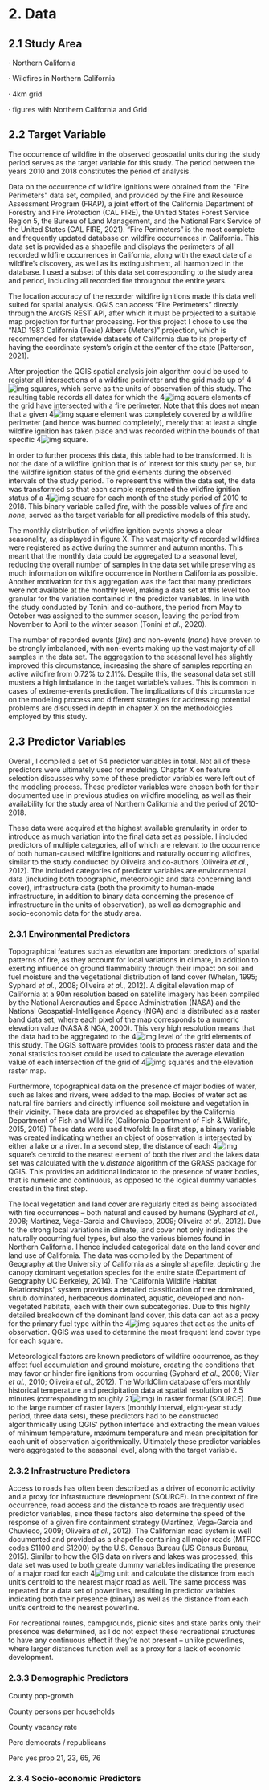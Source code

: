 # 2. Data

## 2.1 Study Area

·    Northern California

·    Wildfires in Northern California

·    4km grid

·    figures with Northern California and Grid

## 2.2 Target Variable

The occurrence of wildfire in the observed geospatial units during the study period serves as the target variable for this study. The period between the years 2010 and 2018 constitutes the period of analysis.

Data on the occurrence of wildfire ignitions were obtained from the "Fire Perimeters" data set, compiled, and provided by the Fire and Resource Assessment Program (FRAP), a joint effort of the California Department of Forestry and Fire Protection (CAL FIRE), the United States Forest Service Region 5, the Bureau of Land Management, and the National Park Service of the United States (CAL FIRE, 2021). “Fire Perimeters” is the most complete and frequently updated database on wildfire occurrences in California. This data set is provided as a shapefile and displays the perimeters of all recorded wildfire occurrences in California, along with the exact date of a wildfire’s discovery, as well as its extinguishment, all harmonized in the database. I used a subset of this data set corresponding to the study area and period, including all recorded fire throughout the entire years. 

The location accuracy of the recorder wildfire ignitions made this data well suited for spatial analysis. QGIS can access “Fire Perimeters” directly through the ArcGIS REST API, after which it must be projected to a suitable map projection for further processing. For this project I chose to use the “NAD 1983 California (Teale) Albers (Meters)” projection, which is recommended for statewide datasets of California due to its property of having the coordinate system’s origin at the center of the state (Patterson, 2021). 

After projection the QGIS spatial analysis join algorithm could be used to register all intersections of a wildfire perimeter and the grid made up of 4![img](file:////Users/oliverguggenbuehl/Library/Group%20Containers/UBF8T346G9.Office/TemporaryItems/msohtmlclip/clip_image002.png) squares, which serve as the units of observation of this study. The resulting table records all dates for which the 4![img](file:////Users/oliverguggenbuehl/Library/Group%20Containers/UBF8T346G9.Office/TemporaryItems/msohtmlclip/clip_image002.png) square elements of the grid have intersected with a fire perimeter. Note that this does not mean that a given 4![img](file:////Users/oliverguggenbuehl/Library/Group%20Containers/UBF8T346G9.Office/TemporaryItems/msohtmlclip/clip_image002.png) square element was completely covered by a wildfire perimeter (and hence was burned completely), merely that at least a single wildfire ignition has taken place and was recorded within the bounds of that specific 4![img](file:////Users/oliverguggenbuehl/Library/Group%20Containers/UBF8T346G9.Office/TemporaryItems/msohtmlclip/clip_image002.png) square. 

In order to further process this data, this table had to be transformed. It is not the date of a wildfire ignition that is of interest for this study per se, but the wildfire ignition status of the grid elements during the observed intervals of the study period. To represent this within the data set, the data was transformed so that each sample represented the wildfire ignition status of a 4![img](file:////Users/oliverguggenbuehl/Library/Group%20Containers/UBF8T346G9.Office/TemporaryItems/msohtmlclip/clip_image002.png) square for each month of the study period of 2010 to 2018. This binary variable called *fire*, with the possible values of *fire* and *none*, served as the target variable for all predictive models of this study. 

The monthly distribution of wildfire ignition events shows a clear seasonality, as displayed in figure X. The vast majority of recorded wildfires were registered as active during the summer and autumn months. This meant that the monthly data could be aggregated to a seasonal level, reducing the overall number of samples in the data set while preserving as much information on wildfire occurrence in Northern California as possible. Another motivation for this aggregation was the fact that many predictors were not available at the monthly level, making a data set at this level too granular for the variation contained in the predictor variables. In line with the study conducted by Tonini and co-authors, the period from May to October was assigned to the summer season, leaving the period from November to April to the winter season (Tonini *et al.*, 2020). 

The number of recorded events (*fire*) and non-events (*none*) have proven to be strongly imbalanced, with non-events making up the vast majority of all samples in the data set. The aggregation to the seasonal level has slightly improved this circumstance, increasing the share of samples reporting an active wildfire from 0.72% to 2.11%. Despite this, the seasonal data set still musters a high imbalance in the target variable’s values. This is common in cases of extreme-events prediction. The implications of this circumstance on the modeling process and different strategies for addressing potential problems are discussed in depth in chapter X on the methodologies employed by this study. 

## 2.3 Predictor Variables

Overall, I compiled a set of 54 predictor variables in total. Not all of these predictors were ultimately used for modeling. Chapter X on feature selection discusses why some of these predictor variables were left out of the modeling process. These predictor variables were chosen both for their documented use in previous studies on wildfire modeling, as well as their availability for the study area of Northern California and the period of 2010-2018. 

These data were acquired at the highest available granularity in order to introduce as much variation into the final data set as possible. I included predictors of multiple categories, all of which are relevant to the occurrence of both human-caused wildfire ignitions and naturally occurring wildfires, similar to the study conducted by Oliveira and co-authors (Oliveira *et al.*, 2012). The included categories of predictor variables are environmental data (including both topographic, meteorologic and data concerning land cover), infrastructure data (both the proximity to human-made infrastructure, in addition to binary data concerning the presence of infrastructure in the units of observation), as well as demographic and socio-economic data for the study area. 

### 2.3.1 Environmental Predictors

Topographical features such as elevation are important predictors of spatial patterns of fire, as they account for local variations in climate, in addition to exerting influence on ground flammability through their impact on soil and fuel moisture and the vegetational distribution of land cover (Whelan, 1995; Syphard *et al.*, 2008; Oliveira *et al.*, 2012). A digital elevation map of California at a 90m resolution based on satellite imagery has been compiled by the National Aeronautics and Space Administration (NASA) and the National Geospatial-Intelligence Agency (NGA) and is distributed as a raster band data set, where each pixel of the map corresponds to a numeric elevation value (NASA & NGA, 2000). This very high resolution means that the data had to be aggregated to the 4![img](file:////Users/oliverguggenbuehl/Library/Group%20Containers/UBF8T346G9.Office/TemporaryItems/msohtmlclip/clip_image002.png) level of the grid elements of this study. The QGIS software provides tools to process raster data and the zonal statistics toolset could be used to calculate the average elevation value of each intersection of the grid of 4![img](file:////Users/oliverguggenbuehl/Library/Group%20Containers/UBF8T346G9.Office/TemporaryItems/msohtmlclip/clip_image002.png) squares and the elevation raster map. 

Furthermore, topographical data on the presence of major bodies of water, such as lakes and rivers, were added to the map. Bodies of water act as natural fire barriers and directly influence soil moisture and vegetation in their vicinity. These data are provided as shapefiles by the California Department of Fish and Wildlife (California Department of Fish & Wildlife, 2015, 2018) These data were used twofold: In a first step, a binary variable was created indicating whether an object of observation is intersected by either a lake or a river. In a second step, the distance of each 4![img](file:////Users/oliverguggenbuehl/Library/Group%20Containers/UBF8T346G9.Office/TemporaryItems/msohtmlclip/clip_image002.png) square’s centroid to the nearest element of both the river and the lakes data set was calculated with the *v.distance* algorithm of the GRASS package for QGIS. This provides an additional indicator to the presence of water bodies, that is numeric and continuous, as opposed to the logical dummy variables created in the first step. 

The local vegetation and land cover are regularly cited as being associated with fire occurrences – both natural and caused by humans (Syphard *et al.*, 2008; Martínez, Vega-Garcia and Chuvieco, 2009; Oliveira *et al.*, 2012). Due to the strong local variations in climate, land cover not only indicates the naturally occurring fuel types, but also the various biomes found in Northern California. I hence included categorical data on the land cover and land use of California. The data was compiled by the Department of Geography at the University of California as a single shapefile, depicting the canopy dominant vegetation species for the entire state (Department of Geography UC Berkeley, 2014). The “California Wildlife Habitat Relationships” system provides a detailed classification of tree dominated, shrub dominated, herbaceous dominated, aquatic, developed and non-vegetated habitats, each with their own subcategories. Due to this highly detailed breakdown of the dominant land cover, this data can act as a proxy for the primary fuel type within the 4![img](file:////Users/oliverguggenbuehl/Library/Group%20Containers/UBF8T346G9.Office/TemporaryItems/msohtmlclip/clip_image002.png) squares that act as the units of observation. QGIS was used to determine the most frequent land cover type for each square. 

Meteorological factors are known predictors of wildfire occurrence, as they affect fuel accumulation and ground moisture, creating the conditions that may favor or hinder fire ignitions from occurring (Syphard *et al.*, 2008; Vilar *et al.*, 2010; Oliveira *et al.*, 2012). The WorldClim database offers monthly historical temperature and precipitation data at spatial resolution of 2.5 minutes (corresponding to roughly 21![img](file:////Users/oliverguggenbuehl/Library/Group%20Containers/UBF8T346G9.Office/TemporaryItems/msohtmlclip/clip_image002.png)) in raster format (SOURCE). Due to the large number of raster layers (monthly interval, eight-year study period, three data sets), these predictors had to be constructed algorithmically using QGIS’ python interface and extracting the mean values of minimum temperature, maximum temperature and mean precipitation for each unit of observation algorithmically. Ultimately these predictor variables were aggregated to the seasonal level, along with the target variable. 

### 2.3.2 Infrastructure Predictors

Access to roads has often been described as a driver of economic activity and a proxy for infrastructure development (SOURCE). In the context of fire occurrence, road access and the distance to roads are frequently used predictor variables, since these factors also determine the speed of the response of a given fire containment strategy (Martínez, Vega-Garcia and Chuvieco, 2009; Oliveira *et al.*, 2012). The Californian road system is well documented and provided as a shapefile containing all major roads (MTFCC codes S1100 and S1200) by the U.S. Census Bureau (US Census Bureau, 2015). Similar to how the GIS data on rivers and lakes was processed, this data set was used to both create dummy variables indicating the presence of a major road for each 4![img](file:////Users/oliverguggenbuehl/Library/Group%20Containers/UBF8T346G9.Office/TemporaryItems/msohtmlclip/clip_image002.png) unit and calculate the distance from each unit’s centroid to the nearest major road as well. The same process was repeated for a data set of powerlines, resulting in predictor variables indicating both their presence (binary) as well as the distance from each unit’s centroid to the nearest powerline. 

For recreational routes, campgrounds, picnic sites and state parks only their presence was determined, as I do not expect these recreational structures to have any continuous effect if they’re not present – unlike powerlines, where larger distances function well as a proxy for a lack of economic development. 

### 2.3.3 Demographic Predictors

County pop-growth

County persons per households

County vacancy rate

Perc democrats / republicans

Perc yes prop 21, 23, 65, 76

### 2.3.4 Socio-economic Predictors

 
